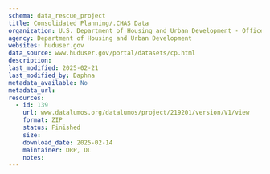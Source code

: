 ```yaml
---
schema: data_rescue_project 
title: Consolidated Planning/.CHAS Data
organization: U.S. Department of Housing and Urban Development - Office of Policy Development and Research
agency: Department of Housing and Urban Development
websites: huduser.gov
data_source: www.huduser.gov/portal/datasets/cp.html
description: 
last_modified: 2025-02-21
last_modified_by: Daphna
metadata_available: No
metadata_url: 
resources:
  - id: 139
    url: www.datalumos.org/datalumos/project/219201/version/V1/view
    format: ZIP
    status: Finished
    size: 
    download_date: 2025-02-14
    maintainer: DRP, DL
    notes: 
---
```


